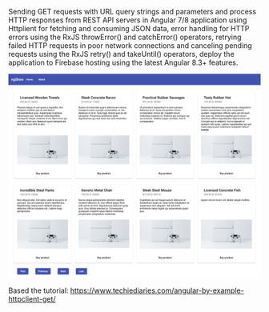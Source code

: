 Sending GET requests with URL query strings and parameters and process HTTP responses from REST API servers in Angular 7/8 application using Httplient for fetching and consuming JSON data, error handling for HTTP errors using the RxJS throwError() and catchError() operators, retrying failed HTTP requests in poor network connections and canceling pending requests using the RxJS retry() and takeUntil() operators, deploy the application to Firebase hosting using the latest Angular 8.3+ features.


![Image alt](https://github.com/SalimovaNellia/httpclient-angular8-example/raw/master/src/assets/app-screenshot-1.png)
![Image alt](https://github.com/SalimovaNellia/httpclient-angular8-example/raw/master/src/assets/app-screenshot-2.png)


Based the tutorial: https://www.techiediaries.com/angular-by-example-httpclient-get/
